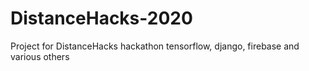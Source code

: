 # DistanceHacks-2020
Project for DistanceHacks hackathon tensorflow, django, firebase and various others 
